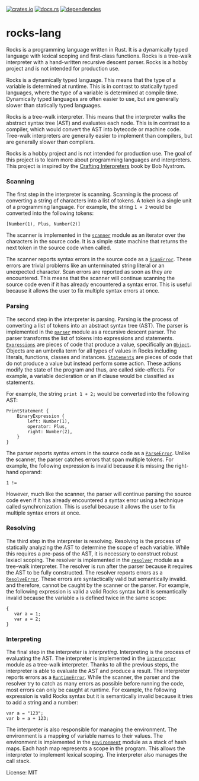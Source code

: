 [![crates.io](https://img.shields.io/crates/v/rocks-lang)](https://crates.io/crates/rocks-lang)
[![docs.rs](https://img.shields.io/docsrs/rocks-lang)](https://docs.rs/rocks-lang/latest)
[![dependencies](https://deps.rs/repo/github/boranseckin/rocks/status.svg)](https://deps.rs/repo/github/boranseckin/rocks)

# rocks-lang

Rocks is a programming language written in Rust. It is a dynamically typed language with
lexical scoping and first-class functions. Rocks is a tree-walk interpreter with a hand-written
recursive descent parser. Rocks is a hobby project and is not intended for production use.

Rocks is a dynamically typed language. This means that the type of a variable is determined at
runtime. This is in contrast to statically typed languages, where the type of a variable is
determined at compile time. Dynamically typed languages are often easier to use, but are
generally slower than statically typed languages.

Rocks is a tree-walk interpreter. This means that the interpreter walks the abstract syntax tree
(AST) and evaluates each node. This is in contrast to a compiler, which would convert the AST
into bytecode or machine code. Tree-walk interpreters are generally easier to implement than
compilers, but are generally slower than compilers.

Rocks is a hobby project and is not intended for production use. The goal of this project is to
learn more about programming languages and interpreters. This project is inspired by the
[Crafting Interpreters](https://craftinginterpreters.com/) book by Bob Nystrom.

### Scanning
The first step in the interpreter is scanning. Scanning is the process of converting a string of
characters into a list of tokens. A token is a single unit of a programming language. For
example, the string `1 + 2` would be converted into the following tokens:
```
[Number(1), Plus, Number(2)]
```
The scanner is implemented in the [`scanner`](scanner) module as an iterator over the characters
in the source code. It is a simple state machine that returns the next token in the source code
when called.

The scanner reports syntax errors in the source code as a [`ScanError`](error::ScanError).
These errors are trivial problems like an unterminated string literal or an unexpected character.
Scan errors are reported as soon as they are encountered. This means that the scanner will
continue scanning the source code even if it has already encountered a syntax error. This is
useful because it allows the user to fix multiple syntax errors at once.

### Parsing
The second step in the interpreter is parsing. Parsing is the process of converting a list of
tokens into an abstract syntax tree (AST). The parser is implemented in the [`parser`](parser)
module as a recursive descent parser. The parser transforms the list of tokens into expressions
and statements. [`Expressions`](expr::Expr) are pieces of code that produce a value, specifically an
[`Object`](object::Object). Objects are an umbrella term for all types of values in Rocks
including literals, functions, classes and instances. [`Statements`](stmt::Stmt) are pieces of code
that do not produce a value but instead perform some action. These actions modify the state of the
program and thus, are called side-effects. For example, a variable decleration or an if clause
would be classified as statements.

For example, the string `print 1 + 2;` would be converted into the following AST:
```
PrintStatement {
    BinaryExpression {
        left: Number(1),
        operator: Plus,
        right: Number(2),
    }
}
```
The parser reports syntax errors in the source code as a [`ParseError`](error::ParseError).
Unlike the scanner, the parser catches errors that span multiple tokens. For example, the
following expression is invalid because it is missing the right-hand operand:
```
1 !=
```
However, much like the scanner, the parser will continue parsing the source code even if it
has already encountered a syntax error using a technique called synchronization. This is useful
because it allows the user to fix multiple syntax errors at once.

### Resolving
The third step in the interpreter is resolving. Resolving is the process of statically analyzing
the AST to determine the scope of each variable. While this requires a pre-pass of the AST, it
is necessary to construct robust lexiacl scoping. The resolver is implemented in the
[`resolver`](resolver) module as a tree-walk interpreter. The resolver is run after the parser
because it requires the AST to be fully constructed. The resolver reports errors as a
[`ResolveError`](error::ResolveError). These errors are syntactically valid but semantically invalid.
and therefore, cannot be caught by the scanner or the parser. For example, the following expression
is valid a valid Rocks syntax but it is semantically invalid because the variable `a` is defined
twice in the same scope:
```
{
   var a = 1;
   var a = 2;
}
```

### Interpreting
The final step in the interpreter is _interpreting_. Interpreting is the process of evaluating the
AST. The interpreter is implemented in the [`interpreter`](interpreter) module as a tree-walk
interpreter. Thanks to all the previous steps, the interpreter is able to evaluate the AST and produce
a result. The interpreter reports errors as a [`RuntimeError`](error::RuntimeError). While the
scanner, the parser and the resolver try to catch as many errors as possible before running the
code, most errors can only be caught at runtime. For example, the following expression is valid
Rocks syntax but it is semantically invalid because it tries to add a string and a number:
```
var a = "123";
var b = a + 123;
```
The interpreter is also responsible for managing the environment. The environment is a mapping of
variable names to their values. The environment is implemented in the [`environment`](environment)
module as a stack of hash maps. Each hash map represents a scope in the program. This allows the
interpreter to implement lexical scoping. The interpreter also manages the call stack.

License: MIT
